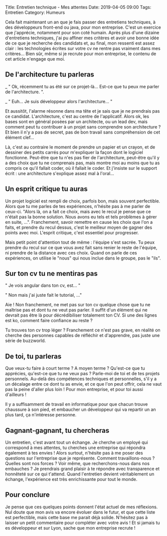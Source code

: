 Title: Entretien technique - Mes attentes
Date: 2019-04-05 09:00
Tags: Entretien
Category: Humeurs



Cela fait maintenant un an que je fais passer des entretiens techniques, à des développeurs front-end ou java, pour mon entreprise. C'est un exercice que j'apprécie, notamment pour son coté humain. Après plus d'une dizaine d'entretiens techniques, j'ai pu affiner mes critères et avoir une bonne idée de ce que je recherche des candidats et, au final, mon ressenti est assez clair : les technologies écrites sur votre cv ne rentre pas vraiment dans mes critères... Bien sûr, même si je recrute pour mon entreprise, le contenu de cet article n'engage que moi.

## De l'architecture tu parleras

_ " Ok, récemment tu as été sur ce projet-là... Est-ce que tu peux me parler de l'architecture. ".

_ " Euh... Je suis développeur alors l'architecture... "

Et aussitôt, l'alarme résonne dans ma tête et je sais que je ne prendrais pas ce candidat. L'architecture, c'est au centre de l'applicatif. Alors ok, les bases sont en général posées par un architecte, ou un lead dev, mais comment peut tu contribuer à un projet sans comprendre son architecture ? Et bien il n'y a pas de secret, pas de bon travail sans compréhension de cet élément clef...

Là, c'est au contraire le moment de prendre un papier et un crayon, et de dessiner des petits carrés pour m'expliquer la façon dont le logiciel fonctionne. Peut-être que tu n'es pas fier de l'architecture, peut-être qu'il y a des choix que tu ne comprenais pas, mais montre moi au moins que tu as compris ce qu'il fallait coder, où il fallait le coder. Et j'insiste sur le support écrit : une architecture s'explique assez mal à l'oral...

## Un esprit critique tu auras

Un projet logiciel est rempli de choix, parfois bon, mais souvent perfectible. Alors que tu me parles de tes expériences, n'hésite pas à me parler de ceux-ci. "Alors là, on a fait ce choix, mais avec le recul je pense que ce n'était pas la bonne solution. Nous avons eu tels et tels problèmes à gérer en suite, ...". Franchement, savoir remettre en cause les choix que l'on a faits, et prendre du recul dessus, c'est le meilleur moyen de gagner des points avec moi. L'esprit critique, c'est essentiel pour progresser.

Mais petit point d'attention tout de même : l'équipe s'est sacrée. Tu peux prendre du recul sur ce que vous avez fait sans renier le reste de l'équipe, ni prendre de la distance avec ces choix. Quand on parle de ces expériences, on utilise le "nous" qui nous inclue dans le groupe, pas le "ils".

## Sur ton cv tu ne mentiras pas

" Je vois angular dans ton cv, est... "

" Non mais j'ai juste fait le tutorial, ..."

Aie ! Non franchement, ne met pas sur ton cv quelque chose que tu ne maîtrise pas et dont tu ne veut pas parler. Il suffit d'un élément qui ne devrait pas être là pour décrédibiliser totalement ton CV. Si une des lignes est ko, comment faire confiance au reste ?

Tu trouves ton cv trop léger ? Franchement ce n'est pas grave, en réalité on cherche des personnes capables de réfléchir et d'apprendre, pas juste une série de buzzworld.



## De toi, tu parleras



Que veux-tu faire à court terme ? A moyen terme ? Qu'est-ce que tu apprécies, qu'est-ce que tu ne veux pas ? Parle-moi de toi et de tes projets personnels. Au-delà des compétences techniques et personnelles, s'il y a un décalage entre ce dont tu as envie, et ce que l'on peut offrir, cela ne vaut pas la peine d'aller plus loin ! Pour mon entreprise, et pour toi aussi d'ailleurs !

Il y a suffisamment de travail en informatique pour que chacun trouve chaussure à son pied, et embaucher un développeur qui va repartir un an plus tard, ça n'intéresse personne.



## Gagnant-gagnant, tu chercheras

Un entretien, c'est avant tout un échange. Je cherche un employé qui correspond à mes attentes, tu cherches une entreprise qui répondra également à tes envies ! Alors surtout, n'hésite pas à me poser des questions sur l'entreprise que je représente. Comment travaillons-nous ? Quelles sont nos forces ? Voir même, que recherchons-nous dans nos embauches ? Je prendrais grand plaisir à te répondre avec transparence et honnêteté sur ce qui t'attend. Quand l'entretien devient véritablement un échange, l'expérience est très enrichissante pour tout le monde.



## Pour conclure

Je pense que ces quelques points donnent l'état actuel de mes réflexions. Nul doute que mon avis va encore évoluer dans le futur, et que cette liste est perfectible, mais cette base me parait déjà solide. N'hésitez pas à laisser un petit commentaire pour compléter avec votre avis ! Et si jamais tu es développeur et sur Lyon, sache que mon entreprise recrute !